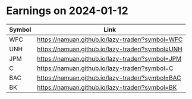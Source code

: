 # Earnings on 2024-01-12

| Symbol | Link |
| ---| --- |
| WFC | https://namuan.github.io/lazy-trader/?symbol=WFC |
| UNH | https://namuan.github.io/lazy-trader/?symbol=UNH |
| JPM | https://namuan.github.io/lazy-trader/?symbol=JPM |
| C | https://namuan.github.io/lazy-trader/?symbol=C |
| BAC | https://namuan.github.io/lazy-trader/?symbol=BAC |
| BK | https://namuan.github.io/lazy-trader/?symbol=BK |